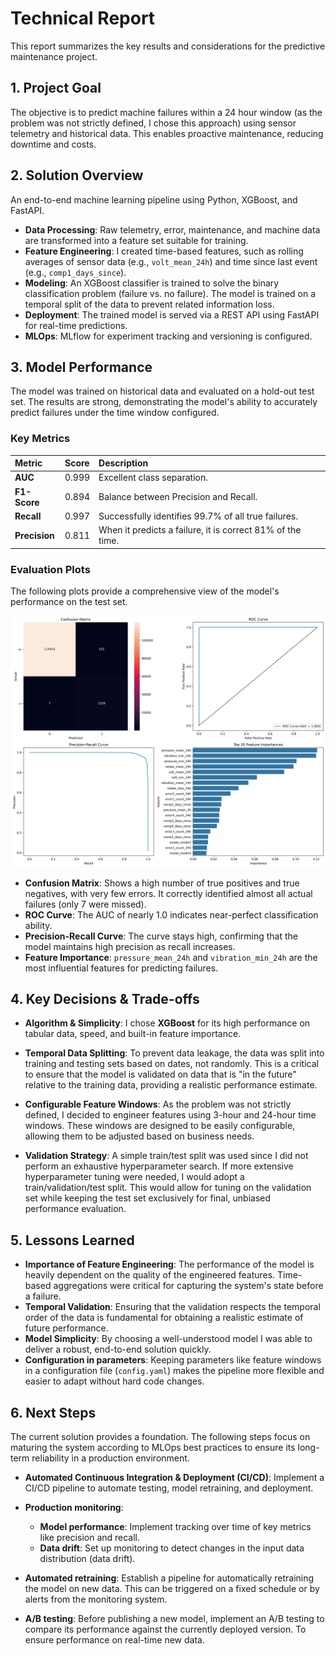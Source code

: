 # Technical Report

This report summarizes the key results and considerations for the predictive maintenance project.

## 1. Project Goal

The objective is to predict machine failures within a 24 hour window (as the problem was not strictly defined, I chose this approach) using sensor telemetry and historical data. This enables proactive maintenance, reducing downtime and costs.

## 2. Solution Overview

An end-to-end machine learning pipeline using Python, XGBoost, and FastAPI.

- **Data Processing**: Raw telemetry, error, maintenance, and machine data are transformed into a feature set suitable for training.
- **Feature Engineering**: I created time-based features, such as rolling averages of sensor data (e.g., `volt_mean_24h`) and time since last event (e.g., `comp1_days_since`).
- **Modeling**: An XGBoost classifier is trained to solve the binary classification problem (failure vs. no failure). The model is trained on a temporal split of the data to prevent related information loss.
- **Deployment**: The trained model is served via a REST API using FastAPI for real-time predictions.
- **MLOps**: MLflow for experiment tracking and versioning is configured.

## 3. Model Performance

The model was trained on historical data and evaluated on a hold-out test set. The results are strong, demonstrating the model's ability to accurately predict failures
under the time window configured.

### Key Metrics

| Metric    | Score | Description                                                |
| :-------- |:------|:-----------------------------------------------------------|
| **AUC**   | 0.999 | Excellent class separation.                                |
| **F1-Score**    | 0.894 | Balance between Precision and Recall.                      |
| **Recall**| 0.997 | Successfully identifies 99.7% of all true failures.        |
| **Precision**| 0.811 | When it predicts a failure, it is correct 81% of the time. |

### Evaluation Plots

The following plots provide a comprehensive view of the model's performance on the test set.

![Evaluation Plots](../models/evaluation_plots.png)

- **Confusion Matrix**: Shows a high number of true positives and true negatives, with very few errors. It correctly identified almost all actual failures (only 7 were missed).
- **ROC Curve**: The AUC of nearly 1.0 indicates near-perfect classification ability.
- **Precision-Recall Curve**: The curve stays high, confirming that the model maintains high precision as recall increases.
- **Feature Importance**: `pressure_mean_24h` and `vibration_min_24h` are the most influential features for predicting failures.

## 4. Key Decisions & Trade-offs

- **Algorithm & Simplicity**: I chose **XGBoost** for its high performance on tabular data, speed, and built-in feature importance. 

- **Temporal Data Splitting**: To prevent data leakage, the data was split into training and testing sets based on dates, not randomly. This is a critical to ensure that the model is validated on data that is "in the future" relative to the training data, providing a realistic performance estimate.

- **Configurable Feature Windows**: As the problem was not strictly defined, I decided to engineer features using 3-hour and 24-hour time windows. These windows are designed to be easily configurable, allowing them to be adjusted based on business needs.

- **Validation Strategy**: A simple train/test split was used since I did not perform an exhaustive hyperparameter search. If more extensive hyperparameter tuning were needed, I would adopt a train/validation/test split. This would allow for tuning on the validation set while keeping the test set exclusively for final, unbiased performance evaluation.

## 5. Lessons Learned

- **Importance of Feature Engineering**: The performance of the model is heavily dependent on the quality of the engineered features. Time-based aggregations were critical for capturing the system's state before a failure.
- **Temporal Validation**: Ensuring that the validation respects the temporal order of the data is fundamental for obtaining a realistic estimate of future performance.
- **Model Simplicity**: By choosing a well-understood model I was able to deliver a robust, end-to-end solution quickly. 
- **Configuration in parameters**: Keeping parameters like feature windows in a configuration file (`config.yaml`) makes the pipeline more flexible and easier to adapt without hard code changes.

## 6. Next Steps

The current solution provides a foundation. The following steps focus on maturing the system according to MLOps best practices to ensure its long-term reliability in a production environment.

- **Automated Continuous Integration & Deployment (CI/CD)**: Implement a CI/CD pipeline to automate testing, model retraining, and deployment. 

- **Production monitoring**:
    - **Model performance**: Implement tracking over time of key metrics like precision and recall.
    - **Data drift**: Set up monitoring to detect changes in the input data distribution (data drift).

- **Automated retraining**: Establish a pipeline for automatically retraining the model on new data. This can be triggered on a fixed schedule or by alerts from the monitoring system.

- **A/B testing**: Before publishing a new model, implement an A/B testing to compare its performance against the currently deployed version. To ensure performance on real-time new data.